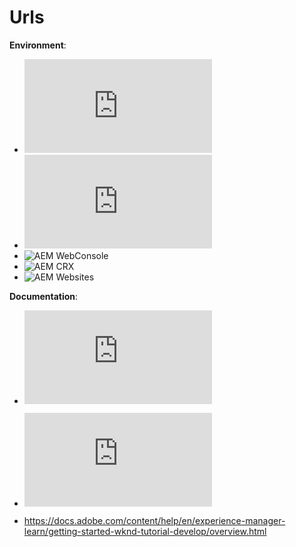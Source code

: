# Urls  
**Environment**:
* ![AEM Touch Screen UI](http://localhost:4502/aem/start.html)
* ![AEM Login Url](http://localhost:4502/libs/cq/core/content/welcome.html)
* ![AEM WebConsole](http://localhost:4502/system/console/bundles)
* ![AEM CRX](http://localhost:4502/crx/de/index.jsp)
* ![AEM Websites](http://localhost:4502/siteadmin#/content)

**Documentation**:
* ![Deploy.html](https://docs.adobe.com/content/help/en/experience-manager-65/deploying/deploying/deploy.html)
* ![Technical Requirements](https://docs.adobe.com/content/help/en/experience-manager-65/deploying/introduction/technical-requirements.html)

* https://docs.adobe.com/content/help/en/experience-manager-learn/getting-started-wknd-tutorial-develop/overview.html



